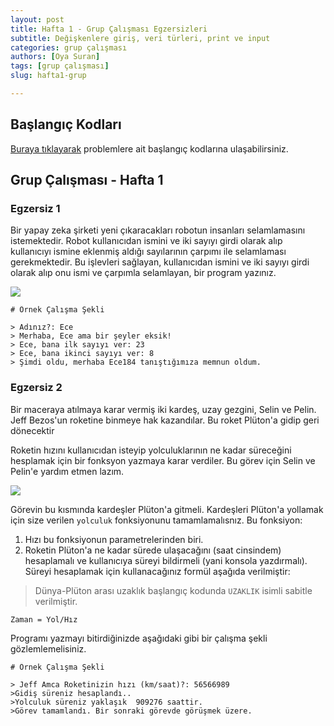 ```yaml
---
layout: post
title: Hafta 1 - Grup Çalışması Egzersizleri
subtitle: Değişkenlere giriş, veri türleri, print ve input
categories: grup çalışması
authors: [Oya Suran]
tags: [grup çalışması]
slug: hafta1-grup

---
```


## Başlangıç Kodları
[Buraya tıklayarak](https://drive.google.com/file/d/1LVHpeDkz-6_l5DV2LES12QhKTR08Cf9I/view?usp=sharing) problemlere ait başlangıç kodlarına ulaşabilirsiniz.

## Grup Çalışması - Hafta 1

### Egzersiz 1

Bir yapay zeka şirketi yeni çıkaracakları robotun insanları selamlamasını istemektedir.
Robot kullanıcıdan ismini ve iki sayıyı girdi olarak alıp kullanıcıyı ismine eklenmiş aldığı sayılarının çarpımı ile selamlaması gerekmektedir.
Bu işlevleri sağlayan, kullanıcıdan ismini ve iki sayıyı girdi olarak alıp onu ismi ve çarpımla selamlayan, 
bir program  yazınız.

![](https://www.indyturk.com/sites/default/files/styles/1368x911/public/article/main_image/2020/07/28/429736-771365760.jpg?itok=_FVhddNO)


```
# Örnek Çalışma Şekli

> Adınız?: Ece
> Merhaba, Ece ama bir şeyler eksik!
> Ece, bana ilk sayıyı ver: 23 
> Ece, bana ikinci sayıyı ver: 8
> Şimdi oldu, merhaba Ece184 tanıştığımıza memnun oldum.

```

### Egzersiz 2

Bir maceraya atılmaya karar vermiş iki kardeş, uzay gezgini, Selin ve Pelin.
Jeff Bezos'un roketine binmeye hak kazandılar. Bu roket Plüton'a gidip geri dönecektir

Roketin hızını kullanıcıdan isteyip yolculuklarının ne kadar süreceğini hesplamak için bir fonksyon yazmaya karar verdiler.
Bu görev için Selin ve Pelin'e yardım etmen lazım. 

![](https://dynaimage.cdn.cnn.com/cnn/digital-images/org/5d3af75a-a158-4d2a-b0c8-83d65730eaab.jpg)

 Görevin bu kısmında kardeşler Plüton'a gitmeli. Kardeşleri Plüton'a yollamak için size verilen `yolculuk` fonksiyonunu tamamlamalısnız.
 Bu fonksiyon:
 1. Hızı bu fonksiyonun parametrelerinden biri.
 2. Roketin Plüton'a ne kadar sürede ulaşacağını (saat cinsindem) hesaplamalı ve kullanıcıya süreyi bildirmeli (yani konsola yazdırmalı). Süreyi hesaplamak için kullanacağınız formül aşağıda verilmiştir: 
> Dünya-Plüton arası uzaklık başlangıç kodunda `UZAKLIK` isimli sabitle verilmiştir.

```
Zaman = Yol/Hız
```

Programı yazmayı bitirdiğinizde aşağıdaki gibi bir çalışma şekli gözlemlemelisiniz.

```
# Örnek Çalışma Şekli

> Jeff Amca Roketinizin hızı (km/saat)?: 56566989
>Gidiş süreniz hesaplandı..
>Yolculuk süreniz yaklaşık  909276 saattir.
>Görev tamamlandı. Bir sonraki görevde görüşmek üzere.
```
